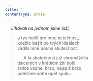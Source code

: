 ```yaml
---
title: ''
contentType: prose
---
```


     _Líhávali na jednom jsme loži,_

> a tys horlil pro mou netečnost,  
> kdežto bažit po tvých ideálech  
> vadila mně pouhá skutečnost.

>      A ta skutečnost juž shromáždila  
> tisícerých v krátkém žití bolů,  
> srdce vadne, brzo, nejspíš brzo  
> poležíme sobě opět spolu.
